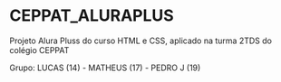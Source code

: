 # CEPPAT_ALURAPLUS
Projeto Alura Pluss do curso HTML e CSS, aplicado na turma 2TDS do colégio CEPPAT

Grupo: LUCAS (14) - MATHEUS (17) - PEDRO J (19)
